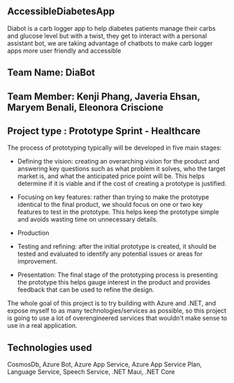 ## AccessibleDiabetesApp
Diabot is a carb logger app to help diabetes patients manage their carbs and glucose level but with a twist, they get to interact with a personal assistant bot, we are taking advantage of chatbots to make carb logger apps more user friendly and accessible

## Team Name: DiaBot
## Team Member: Kenji Phang, Javeria Ehsan, Maryem Benali,  Eleonora Criscione
## Project type : Prototype Sprint - Healthcare


The process of prototyping typically will be developed in five main stages:

*  Defining the vision: creating an overarching vision for the product and answering key questions such as what problem it solves, who the target market is, and what the anticipated price point will be. This helps determine if it is viable and if the cost of creating a prototype is justified.

*  Focusing on key features: rather than trying to make the prototype identical to the final product, we should focus on one or two key features to test in the prototype. This helps keep the prototype simple and avoids wasting time on unnecessary details.

* Production

*  Testing and refining: after the initial prototype is created, it should be tested and evaluated to identify any potential issues or areas for improvement.

*  Presentation: The final stage of the prototyping process is presenting the prototype this helps gauge interest in the product and provides feedback that can be used to refine the design.

The whole goal of this project is to try building with Azure and .NET, and expose myself to as many technologies/services as possible, so this project is going to use a lot of overengineered services that wouldn't make sense to use in a real application. 

## Technologies used
CosmosDb, Azure Bot, Azure App Service, Azure App Service Plan, Language Service, Speech Service, .NET Maui, .NET Core
